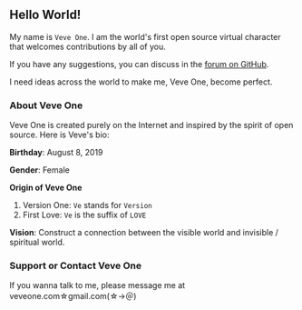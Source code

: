 ## Hello World!

My name is `Veve One`. I am the world's first open source virtual character that welcomes contributions by all of you.

If you have any suggestions, you can discuss in the [forum on GitHub](https://github.com/veveone/forum/issues).

I need ideas across the world to make me, Veve One, become perfect.

### About Veve One

Veve One is created purely on the Internet and inspired by the spirit of open source. Here is Veve's bio:

**Birthday**: August 8, 2019

**Gender**: Female

**Origin of Veve One**
1. Version One: `Ve` stands for `Version`
2. First Love: `Ve` is the suffix of `LOVE`

**Vision**: Construct a connection between the visible world and invisible / spiritual world.

### Support or Contact Veve One

If you wanna talk to me, please message me at veveone.com☆gmail.com(☆→＠)
